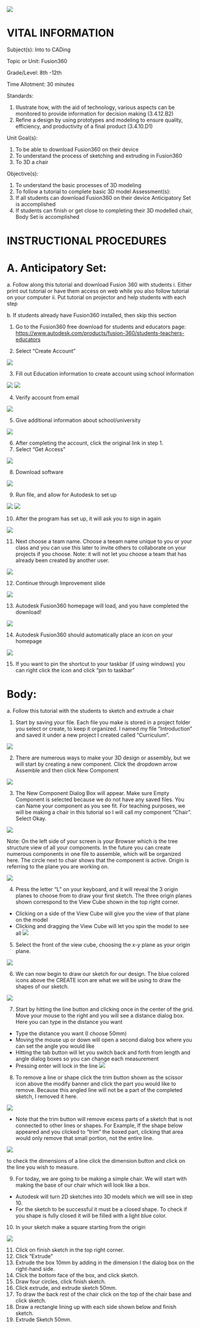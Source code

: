 <img src=https://github.com/BotDevLLC/BotDevCurriculum/blob/master/Pictures/Botdev.png>

# VITAL INFORMATION

Subject(s):  Into to CADing

Topic or Unit: Fusion360

Grade/Level: 8th -12th 

Time Allotment: 30 minutes

Standards:      
1.  Illustrate how, with the aid of technology, various aspects can be monitored to provide information for decision making (3.4.12.B2)
2. Refine a design by using prototypes and modeling to ensure quality, efficiency, and productivity of a final product (3.4.10.D1)

Unit Goal(s):  
1.	To be able to download Fusion360 on their device
2.	To understand the process of sketching and extruding in Fusion360
3.	To 3D a chair

Objective(s):    
1.	To understand the basic processes of 3D modeling 
2.	To follow a tutorial to complete basic 3D model
Assessment(s):   
1.	If all students can download Fusion360 on their device Anticipatory Set is accomplished
2.	If students can finish or get close to completing their 3D modelled chair, Body Set is accomplished

# INSTRUCTIONAL PROCEDURES

# A.	Anticipatory Set: 
a.	Follow along this tutorial and download Fusion 360 with students
i.	Either print out tutorial or have them access on web while you also follow tutorial on your computer
ii.	Put tutorial on projector and help students with each step

b.	If students already have Fusion360 installed, then skip this section


1.	Go to the Fusion360 free download for students and educators page:
https://www.autodesk.com/products/fusion-360/students-teachers-educators 

2.	Select “Create Account”
<img src=https://github.com/BotDevLLC/BotDevCurriculum/blob/master/Pictures/pic%2032.png>

3.	Fill out Education information to create account using school information
<img src=https://github.com/BotDevLLC/BotDevCurriculum/blob/master/Pictures/pic%2033.png>
 
<img src=https://github.com/BotDevLLC/BotDevCurriculum/blob/master/Pictures/pic%2034.png>

4.	Verify account from email
<img src=https://github.com/BotDevLLC/BotDevCurriculum/blob/master/Pictures/pic%2035.png>

 

5.	Give additional information about school/university
 <img src=https://github.com/BotDevLLC/BotDevCurriculum/blob/master/Pictures/pic%2036.png>

6.	After completing the account, click the original link in step 1.
7.	Select “Get Access”
 <img src=https://github.com/BotDevLLC/BotDevCurriculum/blob/master/Pictures/pic%2037.png>

8.	Download software
 <img src=https://github.com/BotDevLLC/BotDevCurriculum/blob/master/Pictures/pic%2045.png>

9.	Run file, and allow for Autodesk to set up
 <img src=https://github.com/BotDevLLC/BotDevCurriculum/blob/master/Pictures/pic%2038.png>
 <img src=https://github.com/BotDevLLC/BotDevCurriculum/blob/master/Pictures/pic%2039.png>

 
10.	After the program has set up, it will ask you to sign in again
<img src=https://github.com/BotDevLLC/BotDevCurriculum/blob/master/Pictures/pic%2040.png>
 
11.	Next choose a team name. Choose a teeam name unique to you or your class and you can use this later to invite others to collaborate on your projects if you choose. Note: it will not let you choose a team that has already been created by another user.
 <img src=https://github.com/BotDevLLC/BotDevCurriculum/blob/master/Pictures/pic%2041.png>

12.	 Continue through Improvement slide 
<img src=https://github.com/BotDevLLC/BotDevCurriculum/blob/master/Pictures/pic%2042.png>

13.	Autodesk Fusion360 homepage will load, and you have completed the download!
 <img src=https://github.com/BotDevLLC/BotDevCurriculum/blob/master/Pictures/pic%2043.png>








14.	Autodesk Fusion360 should automatically place an icon on your homepage
 <img src=https://github.com/BotDevLLC/BotDevCurriculum/blob/master/Pictures/pic%2044.png>


15.	If you want to pin the shortcut to your taskbar (if using windows) you can right click the icon and click “pin to taskbar”


# Body: 
a.	Follow this tutorial with the students to sketch and extrude a chair 

1.	Start by saving your file. Each file you make is stored in a project folder you select or create, to keep it organized.  I named my file “Introduction” and saved it under a new project I created called “Curriculum”.
  <img src=https://github.com/BotDevLLC/BotDevCurriculum/blob/master/Pictures/pic%2046.png>

2.	There are numerous ways to make your 3D design or assembly, but we will start by creating a new component.  Click the dropdown arrow Assemble and then click New Component
  <img src=https://github.com/BotDevLLC/BotDevCurriculum/blob/master/Pictures/pic%2047.png>

3.	The New Component Dialog Box will appear. Make sure Empty Component is selected because we do not have any saved files. You can Name your component as you see fit. For teaching purposes, we will be making a chair in this tutorial so I will call my component “Chair”. Select Okay.
  <img src=https://github.com/BotDevLLC/BotDevCurriculum/blob/master/Pictures/pic%2048.png>

Note: On the left side of your screen is your Browser which is the tree structure view of all your components. In the future you can create numerous components in one file to assemble, which will be organized here. The circle next to chair shows that the component is active. Origin is referring to the plane you are working on.

<img src=https://github.com/BotDevLLC/BotDevCurriculum/blob/master/Pictures/pic%2049.png>

4.	Press the letter “L” on your keyboard, and it will reveal the 3 origin planes to choose from to draw your first sketch. The three origin planes shown correspond to the View Cube shown in the top right corner.
- Clicking on a side of the View Cube will give you the view of that plane on the model
- Clicking and dragging the View Cube will let you spin the model to see all
    <img src=https://github.com/BotDevLLC/BotDevCurriculum/blob/master/Pictures/pic%2050.png>
                                                                                                     


5.	Select the front of the view cube, choosing the x-y plane as your origin plane.
  <img src=https://github.com/BotDevLLC/BotDevCurriculum/blob/master/Pictures/pic%2051.png>

6.	We can now begin to draw our sketch for our design. The blue colored icons above the CREATE icon are what we will be using to draw the shapes of our sketch. 
  <img src=https://github.com/BotDevLLC/BotDevCurriculum/blob/master/Pictures/pic%2052.png>

7.	Start by hitting the line button and clicking once in the center of the grid. Move your mouse to the right and you will see a distance dialog box. Here you can type in the distance you want 
- Type the distance you want (I choose 50mm)
- Moving the mouse up or down will open a second dialog box where you can set the angle you would like
- Hitting the tab button will let you switch back and forth from length and angle dialog boxes so you can change each measurement
- Pressing enter will lock in the line
  <img src=https://github.com/BotDevLLC/BotDevCurriculum/blob/master/Pictures/pic%2053.png>

8.	To remove a line or shape click the trim button shown as the scissor icon above the modify banner and click the part you would like to remove. Because this angled line will not be a part of the completed sketch, I removed it here.
  <img src=https://github.com/BotDevLLC/BotDevCurriculum/blob/master/Pictures/pic%2054.png>



- Note that the trim button will remove excess parts of a sketch that is not connected to other lines or shapes. For Example, If the shape below appeared and you clicked to “trim” the boxed part, clicking that area would only remove that small portion, not the entire line. 
 <img src=https://github.com/BotDevLLC/BotDevCurriculum/blob/master/Pictures/pic%2055.png>

to check the dimensions of a line click the dimension button and click on the line you wish to measure.

9.	For today, we are going to be making a simple chair.  We will start with making the base of our chair which will look like a box.
- Autodesk will turn 2D sketches into 3D models which we will see in step 10.
- For the sketch to be successful it must be a closed shape. To check if you shape is fully closed it will be filled with a light blue color.

10.	In your sketch make a square starting from the origin
  <img src=https://github.com/BotDevLLC/BotDevCurriculum/blob/master/Pictures/pic%2056.png>


11.	 Click on finish sketch in the top right corner.
12.	Click “Extrude”
13.	Extrude the box 10mm by adding in the dimension I the dialog box on the right-hand side.
14.	Click the bottom face of the box, and click sketch.
15.	 Draw four circles, click finish sketch.
16.	Click extrude, and extrude sketch 50mm.
17.	To draw the back rest of the chair click on the top of the chair base and click sketch.
18.	Draw a rectangle lining up with each side shown below and finish sketch.
19.	Extrude Sketch 50mm.


























